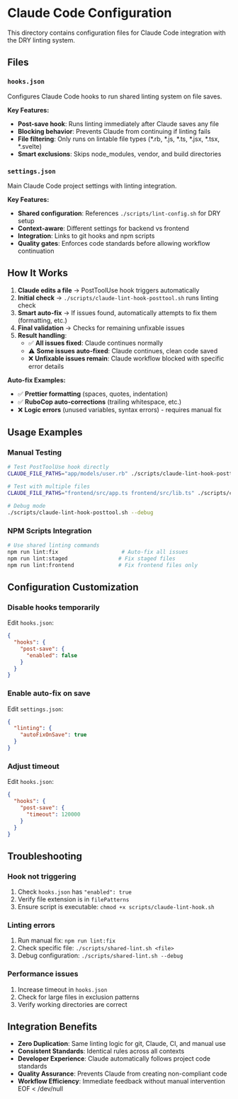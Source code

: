 # Claude Code Configuration

This directory contains configuration files for Claude Code integration with the DRY linting system.

## Files

### `hooks.json`
Configures Claude Code hooks to run shared linting system on file saves.

**Key Features:**
- **Post-save hook**: Runs linting immediately after Claude saves any file
- **Blocking behavior**: Prevents Claude from continuing if linting fails
- **File filtering**: Only runs on lintable file types (*.rb, *.js, *.ts, *.jsx, *.tsx, *.svelte)
- **Smart exclusions**: Skips node_modules, vendor, and build directories

### `settings.json`
Main Claude Code project settings with linting integration.

**Key Features:**
- **Shared configuration**: References `./scripts/lint-config.sh` for DRY setup
- **Context-aware**: Different settings for backend vs frontend
- **Integration**: Links to git hooks and npm scripts
- **Quality gates**: Enforces code standards before allowing workflow continuation

## How It Works

1. **Claude edits a file** → PostToolUse hook triggers automatically
2. **Initial check** → `./scripts/claude-lint-hook-posttool.sh` runs linting check
3. **Smart auto-fix** → If issues found, automatically attempts to fix them (formatting, etc.)
4. **Final validation** → Checks for remaining unfixable issues
5. **Result handling**:
   - ✅ **All issues fixed**: Claude continues normally
   - ⚠️ **Some issues auto-fixed**: Claude continues, clean code saved
   - ❌ **Unfixable issues remain**: Claude workflow blocked with specific error details

**Auto-fix Examples:**
- ✅ **Prettier formatting** (spaces, quotes, indentation)
- ✅ **RuboCop auto-corrections** (trailing whitespace, etc.)
- ❌ **Logic errors** (unused variables, syntax errors) - requires manual fix

## Usage Examples

### Manual Testing
```bash
# Test PostToolUse hook directly
CLAUDE_FILE_PATHS="app/models/user.rb" ./scripts/claude-lint-hook-posttool.sh

# Test with multiple files
CLAUDE_FILE_PATHS="frontend/src/app.ts frontend/src/lib.ts" ./scripts/claude-lint-hook-posttool.sh

# Debug mode
./scripts/claude-lint-hook-posttool.sh --debug
```

### NPM Scripts Integration
```bash
# Use shared linting commands
npm run lint:fix                    # Auto-fix all issues
npm run lint:staged                # Fix staged files  
npm run lint:frontend              # Fix frontend files only
```

## Configuration Customization

### Disable hooks temporarily
Edit `hooks.json`:
```json
{
  "hooks": {
    "post-save": {
      "enabled": false
    }
  }
}
```

### Enable auto-fix on save
Edit `settings.json`:
```json
{
  "linting": {
    "autoFixOnSave": true
  }
}
```

### Adjust timeout
Edit `hooks.json`:
```json
{
  "hooks": {
    "post-save": {
      "timeout": 120000
    }
  }
}
```

## Troubleshooting

### Hook not triggering
1. Check `hooks.json` has `"enabled": true`
2. Verify file extension is in `filePatterns`
3. Ensure script is executable: `chmod +x scripts/claude-lint-hook.sh`

### Linting errors
1. Run manual fix: `npm run lint:fix`
2. Check specific file: `./scripts/shared-lint.sh <file>`
3. Debug configuration: `./scripts/shared-lint.sh --debug`

### Performance issues
1. Increase timeout in `hooks.json`
2. Check for large files in exclusion patterns
3. Verify working directories are correct

## Integration Benefits

- **Zero Duplication**: Same linting logic for git, Claude, CI, and manual use
- **Consistent Standards**: Identical rules across all contexts
- **Developer Experience**: Claude automatically follows project code standards
- **Quality Assurance**: Prevents Claude from creating non-compliant code
- **Workflow Efficiency**: Immediate feedback without manual intervention
EOF < /dev/null